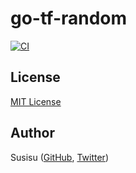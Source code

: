 # go-tf-random

[![CI](https://github.com/susisu/go-tf-random/workflows/CI/badge.svg)](https://github.com/susisu/go-tf-random/actions?query=workflow%3ACI)

## License

[MIT License](http://opensource.org/licenses/mit-license.php)

## Author

Susisu ([GitHub](https://github.com/susisu), [Twitter](https://twitter.com/susisu2413))
